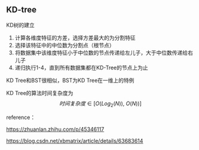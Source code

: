 ## KD-tree

KD树的建立

1. 计算各维度特征的方差，选择方差最大的为分割特征
2. 选择该特征中的中位数为分割点（根节点）
3. 将数据集中该维度特征小于中位数的节点传递给左儿子，大于中位数传递给右儿子
4. 递归执行1-4，直到所有数据集都在KD-Tree的节点上为止



KD Tree和BST很相似，BST为KD Tree在一维上的特例

KD Tree的算法时间复杂度为
$$
时间复杂度\in [O(Log_2(N)), \ O(N))]
$$


reference：

https://zhuanlan.zhihu.com/p/45346117

https://blog.csdn.net/xbmatrix/article/details/63683614